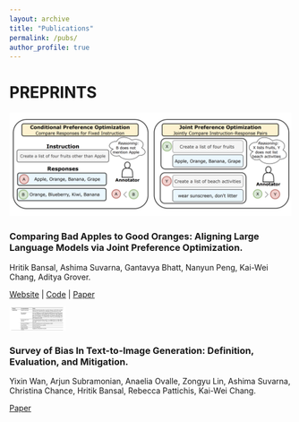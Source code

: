 ```yaml
---
layout: archive
title: "Publications"
permalink: /pubs/
author_profile: true
---
```

<div class="preprints">
  <h1>PREPRINTS</h1>
  <img src="/images/dove_image.png" alt="Joint Preference Optimization Graphic width="20%">
   <h3>Comparing Bad Apples to Good Oranges: Aligning Large Language Models via Joint Preference Optimization.</h3>
  <p>Hritik Bansal, Ashima Suvarna, Gantavya Bhatt, Nanyun Peng, Kai-Wei Chang, Aditya Grover.</p>
 
  <a href="https://dove-alignment.github.io/" target="_blank">Website</a> |
  <a href="https://github.com/Hritikbansal/dove" target="_blank">Code</a> |
  <a href="https://arxiv.org/abs/2404.00530" target="_blank">Paper</a>

  <img src="/images/survey_image.png" alt="Gender bias table from paper" width="20%">
   <h3>Survey of Bias In Text-to-Image Generation: Definition, Evaluation, and Mitigation.</h3>
  <p>Yixin Wan, Arjun Subramonian, Anaelia Ovalle, Zongyu Lin, Ashima Suvarna, Christina Chance, Hritik Bansal, Rebecca Pattichis, Kai-Wei Chang.</p>
  <a href="https://arxiv.org/abs/2404.01030" target="_blank">Paper</a>
</div>
